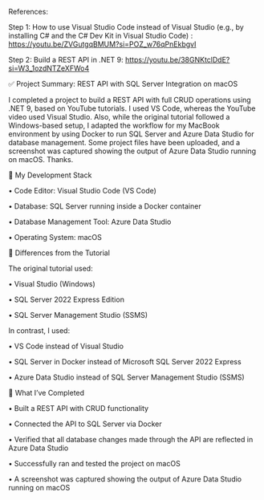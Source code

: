References:

Step 1: How to use Visual Studio Code instead of Visual Studio (e.g., by installing C# and the C# Dev Kit in Visual Studio Code) : https://youtu.be/ZVGutgqBMUM?si=POZ_w76qPnEkbgvI 

Step 2: Build a REST API in .NET 9: https://youtu.be/38GNKtclDdE?si=W3_1ozdNTZeXFWo4 


✅ Project Summary: REST API with SQL Server Integration on macOS

I completed a project to build a REST API with full CRUD operations using .NET 9, based on YouTube tutorials. I used VS Code, whereas the YouTube video used Visual Studio. Also, while the original tutorial followed a Windows-based setup, I adapted the workflow for my MacBook environment by using Docker to run SQL Server and Azure Data Studio for database management. Some project files have been uploaded, and a screenshot was captured showing the output of Azure Data Studio running on macOS. Thanks.



🧰 My Development Stack

•	Code Editor: Visual Studio Code (VS Code)

•	Database: SQL Server running inside a Docker container

•	Database Management Tool: Azure Data Studio

•	Operating System: macOS


🔄 Differences from the Tutorial

The original tutorial used:

•	Visual Studio (Windows)

•	SQL Server 2022 Express Edition

•	SQL Server Management Studio (SSMS)


In contrast, I used:

•	VS Code instead of Visual Studio

•	SQL Server in Docker instead of Microsoft SQL Server 2022 Express

•	Azure Data Studio instead of SQL Server Management Studio (SSMS)


📁 What I’ve Completed

•	Built a REST API with CRUD functionality

•	Connected the API to SQL Server via Docker

•	Verified that all database changes made through the API are reflected in Azure Data Studio

•	Successfully ran and tested the project on macOS

•	A screenshot was captured showing the output of Azure Data Studio running on macOS
